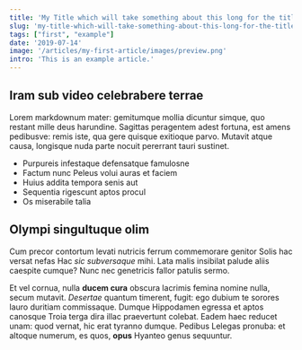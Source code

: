 ```yaml
---
title: 'My Title which will take something about this long for the title.'
slug: 'my-title-which-will-take-something-about-this-long-for-the-title'
tags: ["first", "example"]
date: '2019-07-14'
image: '/articles/my-first-article/images/preview.png'
intro: 'This is an example article.'
---
```


## Iram sub video celebrabere terrae

Lorem markdownum mater: gemitumque mollia dicuntur simque, quo restant mille
deus harundine. Sagittas peragentem adest fortuna, est amens pedibusve: remis
iste, qua gere quisque exitioque parvo. Mutavit atque causa, longisque nuda
parte nocuit pererrant tauri sustinet.

- Purpureis infestaque defensatque famulosne
- Factum nunc Peleus volui auras et faciem
- Huius addita tempora senis aut
- Sequentia rigescunt aptos procul
- Os miserabile talia

## Olympi singultuque olim

Cum precor contortum levati nutricis ferrum commemorare genitor Solis hac versat
nefas Hac *sic subversaque* mihi. Lata malis insibilat palude aliis caespite
cumque? Nunc nec genetricis fallor patulis sermo.

Et vel cornua, nulla **ducem cura** obscura lacrimis femina nomine nulla, secum
mutavit. *Desertae* quantum timerent, fugit: ego dubium te sorores lauro
duritiam commissaque. Dumque Hippodamen egressa et aptos canosque Troia terga
dira illac praevertunt colebat. Eadem haec reducet unam: quod vernat, hic erat
tyranno dumque. Pedibus Lelegas pronuba: et altoque numerum, es quos, **opus**
Hyanteo genus sequuntur.
